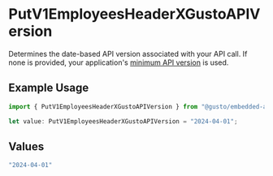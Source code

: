 # PutV1EmployeesHeaderXGustoAPIVersion

Determines the date-based API version associated with your API call. If none is provided, your application's [minimum API version](https://docs.gusto.com/embedded-payroll/docs/api-versioning#minimum-api-version) is used.

## Example Usage

```typescript
import { PutV1EmployeesHeaderXGustoAPIVersion } from "@gusto/embedded-api/models/operations/putv1employees.js";

let value: PutV1EmployeesHeaderXGustoAPIVersion = "2024-04-01";
```

## Values

```typescript
"2024-04-01"
```